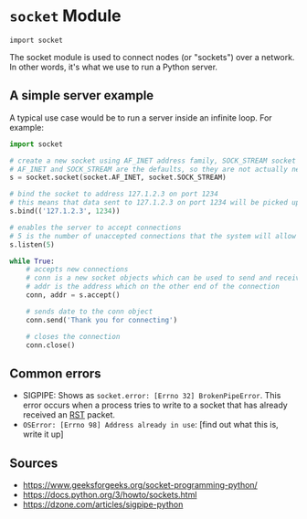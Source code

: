 `socket` Module
===============

`import socket`

The socket module is used to connect nodes (or "sockets") over a network. In other words, it's what we use to run a Python server.

A simple server example
-----------------------

A typical use case would be to run a server inside an infinite loop. For example:

```python
import socket    

# create a new socket using AF_INET address family, SOCK_STREAM socket type
# AF_INET and SOCK_STREAM are the defaults, so they are not actually needed here
s = socket.socket(socket.AF_INET, socket.SOCK_STREAM)

# bind the socket to address 127.1.2.3 on port 1234
# this means that data sent to 127.1.2.3 on port 1234 will be picked up
s.bind(('127.1.2.3', 1234))

# enables the server to accept connections
# 5 is the number of unaccepted connections that the system will allow before refusing new connections
s.listen(5)

while True:
    # accepts new connections
    # conn is a new socket objects which can be used to send and receive data over the connection
    # addr is the address which on the other end of the connection
    conn, addr = s.accept()

    # sends date to the conn object
    conn.send('Thank you for connecting')

    # closes the connection
    conn.close()
```

Common errors
-------------

- SIGPIPE: Shows as `socket.error: [Errno 32] BrokenPipeError`. This error occurs when a process tries to write to a socket that has already received an [RST](https://www.pico.net/kb/what-is-a-tcp-reset-rst) packet.
- `OSError: [Errno 98] Address already in use`: [find out what this is, write it up]

Sources
-------

- https://www.geeksforgeeks.org/socket-programming-python/
- https://docs.python.org/3/howto/sockets.html
- https://dzone.com/articles/sigpipe-python
